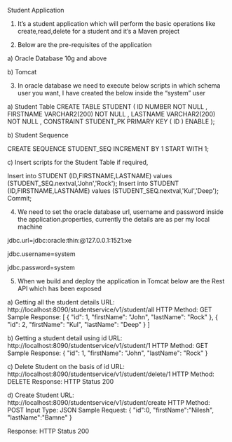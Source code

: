 Student Application

1)	It’s a student application which will perform the basic operations like create,read,delete for a student and it’s a Maven project

2)	Below are the pre-requisites of the application

a)	Oracle Database 10g and above

b)	Tomcat

3)	In oracle database we need to execute below scripts in which schema user you want, I have created the below inside the “system” user

a)	Student Table
CREATE TABLE STUDENT 
(
  ID NUMBER NOT NULL 
, FIRSTNAME VARCHAR2(200) NOT NULL 
, LASTNAME VARCHAR2(200) NOT NULL 
, CONSTRAINT STUDENT_PK PRIMARY KEY 
  (
    ID 
  )
  ENABLE 
);

b)	Student Sequence

CREATE SEQUENCE STUDENT_SEQ INCREMENT BY 1 START WITH 1;

c)	Insert scripts for the Student Table if required,

Insert into STUDENT (ID,FIRSTNAME,LASTNAME) values (STUDENT_SEQ.nextval,'John','Rock');
Insert into STUDENT (ID,FIRSTNAME,LASTNAME) values (STUDENT_SEQ.nextval,'Kul','Deep');
Commit;

4)	We need to set the oracle database url, username and password inside the application.properties, currently the details are as per my local machine

jdbc.url=jdbc:oracle:thin:@127.0.0.1:1521:xe

jdbc.username=system

jdbc.password=system

5)	 When we build and deploy the application in Tomcat below are the Rest API which has been exposed

a)	Getting all the student details
URL: http://localhost:8090/studentservice/v1/student/all
HTTP Method: GET
Sample Response:
[
  {
    "id": 1,
    "firstName": "John",
    "lastName": "Rock"
  },
  {
    "id": 2,
    "firstName": "Kul",
    "lastName": "Deep"
  }
]

b)	Getting a student detail using id
URL: http://localhost:8090/studentservice/v1/student/1
HTTP Method: GET
Sample Response:
{
  "id": 1,
  "firstName": "John",
  "lastName": "Rock"
}

c)	Delete Student on the basis of id
URL: http://localhost:8090/studentservice/v1/student/delete/1
HTTP Method: DELETE
Response: HTTP Status 200

d)	Create Student
URL: http://localhost:8090/studentservice/v1/student/create
HTTP Method: POST
Input Type: JSON
Sample Request: 
{
    "id":0,
    "firstName":"Nilesh",
    "lastName":"Bamne"
}

Response: HTTP Status 200


